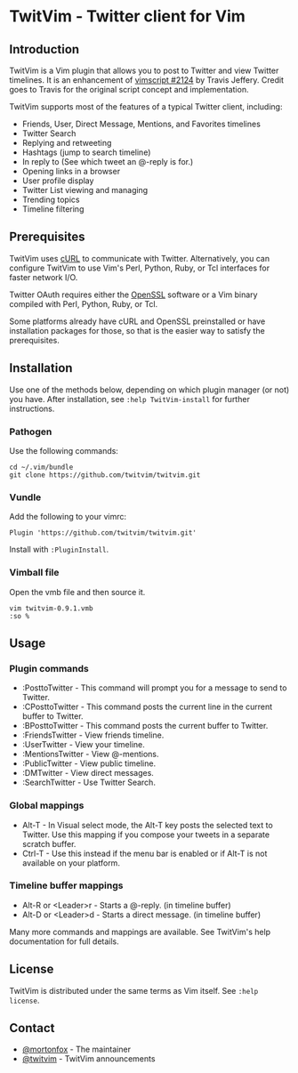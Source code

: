 # TwitVim - Twitter client for Vim

## Introduction

TwitVim is a Vim plugin that allows you to post to Twitter and view Twitter
timelines. It is an enhancement of [vimscript #2124](http://www.vim.org/scripts/script.php?script\_id=2124)
by Travis Jeffery. Credit goes to Travis for the original script concept and implementation.

TwitVim supports most of the features of a typical Twitter client, including:

- Friends, User, Direct Message, Mentions, and Favorites timelines
- Twitter Search
- Replying and retweeting
- Hashtags (jump to search timeline)
- In reply to (See which tweet an @-reply is for.)
- Opening links in a browser
- User profile display
- Twitter List viewing and managing
- Trending topics
- Timeline filtering

## Prerequisites

TwitVim uses [cURL](http://curl.haxx.se/) to communicate with Twitter.
Alternatively, you can configure TwitVim to use Vim's Perl, Python, Ruby, or
Tcl interfaces for faster network I/O.

Twitter OAuth requires either the [OpenSSL](http://www.openssl.org/)
software or a Vim binary compiled with Perl, Python, Ruby, or Tcl.

Some platforms already have cURL and OpenSSL preinstalled or have
installation packages for those, so that is the easier way to satisfy the
prerequisites.

## Installation

Use one of the methods below, depending on which plugin manager (or not)
you have. After installation, see ```:help TwitVim-install``` for
further instructions.

### Pathogen

Use the following commands:

    cd ~/.vim/bundle
    git clone https://github.com/twitvim/twitvim.git

### Vundle

Add the following to your vimrc:

    Plugin 'https://github.com/twitvim/twitvim.git'

Install with ```:PluginInstall```.

### Vimball file

Open the vmb file and then source it.

    vim twitvim-0.9.1.vmb
    :so %

## Usage

### Plugin commands

- :PosttoTwitter - This command will prompt you for a message to send to Twitter.
- :CPosttoTwitter - This command posts the current line in the current buffer
  to Twitter.
- :BPosttoTwitter - This command posts the current buffer to Twitter.
- :FriendsTwitter - View friends timeline.
- :UserTwitter - View your timeline.
- :MentionsTwitter - View @-mentions.
- :PublicTwitter - View public timeline.
- :DMTwitter - View direct messages.
- :SearchTwitter - Use Twitter Search.

### Global mappings

- Alt-T - In Visual select mode, the Alt-T key posts the selected text to
  Twitter. Use this mapping if you compose your tweets in a separate
  scratch buffer.
- Ctrl-T - Use this instead if the menu bar is enabled or if Alt-T is not
  available on your platform.

### Timeline buffer mappings

- Alt-R or <Leader\>r - Starts a @-reply. (in timeline buffer)
- Alt-D or <Leader\>d - Starts a direct message. (in timeline buffer)

Many more commands and mappings are available.
See TwitVim's help documentation for full details.

## License

TwitVim is distributed under the same terms as Vim itself.
See ```:help license```.

## Contact

- [@mortonfox](https://twitter.com/mortonfox) - The maintainer
- [@twitvim](https://twitter.com/twitvim) - TwitVim announcements
